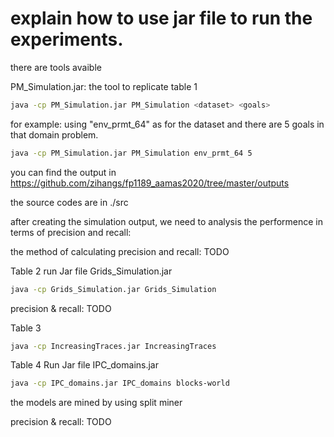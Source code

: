# explain how to use jar file to run the experiments.

there are tools avaible

PM_Simulation.jar: the tool to replicate table 1

```sh
java -cp PM_Simulation.jar PM_Simulation <dataset> <goals>
```
for example: using "env_prmt_64" as for the dataset and there are 5 goals in that domain problem.
```sh
java -cp PM_Simulation.jar PM_Simulation env_prmt_64 5
```
you can find the output in https://github.com/zihangs/fp1189_aamas2020/tree/master/outputs

the source codes are in ./src


after creating the simulation output, we need to analysis the performence in terms of precision and recall:

the method of calculating precision and recall: TODO





Table 2
run Jar file Grids_Simulation.jar

```sh
java -cp Grids_Simulation.jar Grids_Simulation
```

precision & recall: TODO

Table 3

```sh
java -cp IncreasingTraces.jar IncreasingTraces
```


Table 4
Run Jar file IPC_domains.jar
```sh
java -cp IPC_domains.jar IPC_domains blocks-world
```
the models are mined by using split miner

precision & recall: TODO

